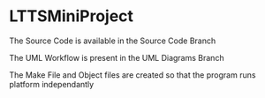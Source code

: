 # LTTSMiniProject
The Source Code is available in the Source Code Branch


The UML Workflow is present in the UML Diagrams Branch


The Make File and Object files are created so that the program runs platform independantly
